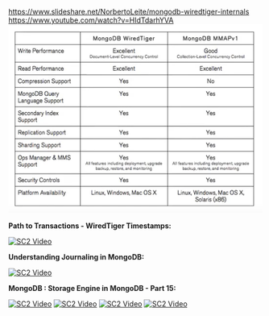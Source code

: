 https://www.slideshare.net/NorbertoLeite/mongodb-wiredtiger-internals
https://www.youtube.com/watch?v=HIdTdarhYVA
![img.png](img.png)

**Path to Transactions - WiredTiger Timestamps:** 

[![SC2 Video](https://img.youtube.com/vi/mUbM29tB6d8/1.jpg)](https://www.youtube.com/watch?v=mUbM29tB6d8)

**Understanding Journaling in MongoDB:**

[![SC2 Video](https://img.youtube.com/vi/s0LnwqIwMhE/0.jpg)](https://www.youtube.com/watch?v=s0LnwqIwMhE&t=10s)

**MongoDB : Storage Engine in MongoDB - Part 15:**

[![SC2 Video](https://img.youtube.com/vi/5nNrhRwX_gE/0.jpg)](https://www.youtube.com/watch?v=5nNrhRwX_gE)
[![SC2 Video](https://img.youtube.com/vi/n_mdEM9iPCE/0.jpg)](https://www.youtube.com/watch?v=n_mdEM9iPCE&list=PL3WN5UzLiADceJTYKC6lmnCQJEHVerb-5&index=12)
[![SC2 Video](https://img.youtube.com/vi/3hg0eMIpsL0/0.jpg)](https://www.youtube.com/watch?v=3hg0eMIpsL0&list=PL3WN5UzLiADceJTYKC6lmnCQJEHVerb-5&index=8)
[![SC2 Video](https://img.youtube.com/vi/mfwJbGQjh5k/0.jpg)](https://www.youtube.com/watch?v=mfwJbGQjh5k&list=PL3WN5UzLiADceJTYKC6lmnCQJEHVerb-5&index=13)